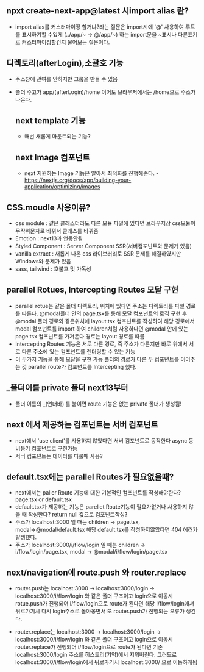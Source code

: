 ## npxt create-next-app@latest 시import alias 란?

- import alias를 커스터마이징 할거냐?라는 질문은 import시에 '@' 사용하여 루트를 표시하기할 수있게 (../app/~ -> @/app/~)
  하는 import문을 ~표시나 다른표기로 커스터마이징할건지 물어보는 질문이다.

## 디렉토리(afterLogin),소괄호 기능

- 주소창에 관여를 안하지만 그룹을 만들 수 있음
- 폴더 주고가 app/(afterLogin)/home 이어도
  브라우저에서는 /home으로 주소가 나온다.

  ## next template 기능

  - 매번 새롭게 마운트되는 기능?

  ## next Image 컴포넌트

  - next 지원하는 Image 기능은 알아서 최적화를 진행해준다. -https://nextjs.org/docs/app/building-your-application/optimizing/images

## CSS.moudle 사용이유?

- css module : 같은 클래스더라도 다른 모듈 파일에 있다면 브라우저상 css모듈이 무작위문자로 바꿔서 클래스를 바꿔줌
- Emotion : next13과 연동안됨
- Styled Component : Server Component SSR(서버컴포넌트와 문제가 있음)
- vanilla extract : 새롭게 나온 css 라이브러리로 SSR 문제를 해결하였지만 Windows와 문제가 있음
- sass, tailwind : 호불호 및 가독성

## parallel Rotues, Intercepting Routes 모달 구현

- parallel rotue는 같은 폴더 디렉토리, 위치에
  있다면 주소는 디렉토리를 파일 경로를 따른다.
  @modal폴더 안의 page.tsx를 통해 모달 컴포넌트의 로직 구현 후
  @modal 폴더 경로와 같은위치에 layout.tsx 컴포넌트를 작성하여
  해당 경로에서 modal 컴포넌트를 import 하여 children처럼 사용하다면
  @modal 안에 있는 page.tsx 컴포넌트를 가져온다 경로는 layout 경로를 따름
- Intercepting Routes 기능은 서로 다른 경로, 즉 주소가 다른지만
  바로 위에서 서로 다른 주소에 있는 컴포넌트를 렌더링할 수 있는 기능
- 이 두가지 기능을 통해 모달을 구현 가능
  폴더의 경로가 다른 두 컴포넌트를 이어주는 것
  parallel route가 컴포넌트를 Intercepting 했다.

## \_폴더이름 private 폴더 next13부터

- 폴더 이름의 \_(언더바) 를 붙이면 route 기능은 없는 private 폴더가 생성됨!

## next 에서 제공하는 컴포넌트는 서버 컴포넌트

- next에서 'use client'를 사용하지 않았다면 서버 컴포넌트로 동작한다
  async 등 비동기 컴포넌트로 구현가능
- 서버 컴포넌트는 데이터를 다룰때 사용?

## default.tsx에는 parallel Routes가 필요없을때?

- next에서는 paller Route 기능에 대한 기본적인 컴포넌트를 작성해야한다? page.tsx or default.tsx
- default.tsx가 제공하는 기능은 parellet Route기능이 필요가없거나 사용하지 않을 때 작성한다? return null 값으로 컴포넌트작성?
- 주소가 localhost:3000 일 때는 children -> page.tsx, modal=>@modal/default.tsx
  해당 default.tsx를 작성하지않았다면 404 에러가 발생했다.
- 주소가 localhost:3000/i/flow/login 일 때는 children -> i/flow/login/page.tsx, modal -> @modal/i/flow/login/page.tsx

## next/navigation에 route.push 와 router.replace

- router.push는 localhost:3000 -> localhost:3000/login -> localhost:3000/i/flow/login
  와 같은 폴더 구조이고 login으로 이동시 rotue.push가 진행되어 i/flow/login으로 route가 된다면
  해당 i/flow/login애서 뒤로가기시 다시 login주소로 돌아옹면서 또 router.push가 진행되는 오류가 생긴다.

- router.replace는 localhost:3000 -> localhost:3000/login -> localhost:3000/i/flow/login
  와 같은 폴더 구조이고 login으로 이동시 router.replace가 진행되어 i/flow/login으로 route가 된다면
  기존 localhost:3000/login 주소를 히스토리(기억)에서 지워버린다. 그러므로 localhost:3000/i/flow/login에서 뒤로가기시 localhost:3000/ 으로 이동하게됨
